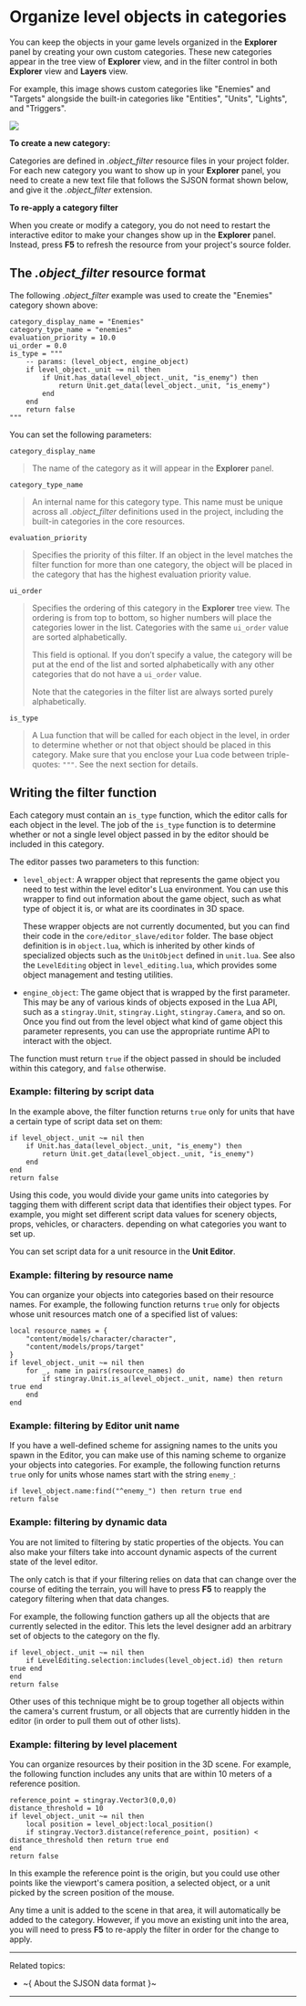 # Organize level objects in categories

You can keep the objects in your game levels organized in the **Explorer** panel by creating your own custom categories. These new categories appear in the tree view of **Explorer** view, and in the filter control in both **Explorer** view and **Layers** view.

For example, this image shows custom categories like "Enemies" and "Targets" alongside the built-in categories like "Entities", "Units", "Lights", and "Triggers".

![](../images/level_explorer_categories.png)

**To create a new category:**

Categories are defined in *.object_filter* resource files in your project folder. For each new category you want to show up in your **Explorer** panel, you need to create a new text file that follows the SJSON format shown below, and give it the *.object_filter* extension.

**To re-apply a category filter**

When you create or modify a category, you do not need to restart the interactive editor to make your changes show up in the **Explorer** panel. Instead, press **F5** to refresh the resource from your project's source folder.

## The *.object_filter* resource format

The following *.object_filter* example was used to create the "Enemies" category shown above:

~~~{sjson}
category_display_name = "Enemies"
category_type_name = "enemies"
evaluation_priority = 10.0
ui_order = 0.0
is_type = """
	-- params: (level_object, engine_object)
	if level_object._unit ~= nil then
		if Unit.has_data(level_object._unit, "is_enemy") then
			return Unit.get_data(level_object._unit, "is_enemy")
		end
	end
	return false
"""
~~~

You can set the following parameters:

`category_display_name`

>	The name of the category as it will appear in the **Explorer** panel.

`category_type_name`

>	An internal name for this category type. This name must be unique across all *.object_filter* definitions used in the project, including the built-in categories in the core resources.

`evaluation_priority`

>	Specifies the priority of this filter. If an object in the level matches the filter function for more than one category, the object will be placed in the category that has the highest evaluation priority value.

`ui_order`

>	Specifies the ordering of this category in the **Explorer** tree view. The ordering is from top to bottom, so higher numbers will place the categories lower in the list. Categories with the same `ui_order` value are sorted alphabetically.
>
>	This field is optional. If you don’t specify a value, the category will be put at the end of the list and sorted alphabetically with any other categories that do not have a `ui_order` value.
>
>	Note that the categories in the filter list are always sorted purely alphabetically.

`is_type`

>	A Lua function that will be called for each object in the level, in order to determine whether or not that object should be placed in this category. Make sure that you enclose your Lua code between triple-quotes: `"""`. See the next section for details.

## Writing the filter function

Each category must contain an `is_type` function, which the editor calls for each object in the level. The job of the `is_type` function is to determine whether or not a single level object passed in by the editor should be included in this category.

The editor passes two parameters to this function:

-	`level_object`: A wrapper object that represents the game object you need to test within the level editor's Lua environment. You can use this wrapper to find out information about the game object, such as what type of object it is, or what are its coordinates in 3D space.

	These wrapper objects are not currently documented, but you can find their code in the `core/editor_slave/editor` folder. The base object definition is in `object.lua`, which is inherited by other kinds of specialized objects such as the `UnitObject` defined in `unit.lua`. See also the `LevelEditing` object in `level_editing.lua`, which provides some object management and testing utilities.

-	`engine_object`: The game object that is wrapped by the first parameter. This may be any of various kinds of objects exposed in the Lua API, such as a `stingray.Unit`, `stingray.Light`, `stingray.Camera`, and so on. Once you find out from the level object what kind of game object this parameter represents, you can use the appropriate runtime API to interact with the object.

The function must return `true` if the object passed in should be included within this category, and `false` otherwise.

### Example: filtering by script data

In the example above, the filter function returns `true` only for units that have a certain type of script data set on them:

~~~{lua}
if level_object._unit ~= nil then
	if Unit.has_data(level_object._unit, "is_enemy") then
		return Unit.get_data(level_object._unit, "is_enemy")
	end
end
return false
~~~

Using this code, you would divide your game units into categories by tagging them with different script data that identifies their object types. For example, you might set different script data values for scenery objects, props, vehicles, or characters. depending on what categories you want to set up.

You can set script data for a unit resource in the **Unit Editor**.

### Example: filtering by resource name

You can organize your objects into categories based on their resource names. For example, the following function returns `true` only for objects whose unit resources match one of a specified list of values:

~~~{lua}
local resource_names = {
	"content/models/character/character",
	"content/models/props/target"
}
if level_object._unit ~= nil then
	for _, name in pairs(resource_names) do
		if stingray.Unit.is_a(level_object._unit, name) then return true end
	end
end
~~~

### Example: filtering by Editor unit name

If you have a well-defined scheme for assigning names to the units you spawn in the Editor, you can make use of this naming scheme to organize your objects into categories. For example, the following function returns `true` only for units whose names start with the string `enemy_`:

~~~{sjson}
if level_object.name:find("^enemy_") then return true end
return false
~~~

### Example: filtering by dynamic data

You are not limited to filtering by static properties of the objects. You can also make your filters take into account dynamic aspects of the current state of the level editor.

The only catch is that if your filtering relies on data that can change over the course of editing the terrain, you will have to press **F5** to reapply the category filtering when that data changes.

For example, the following function gathers up all the objects that are currently selected in the editor. This lets the level designer add an arbitrary set of objects to the category on the fly.

~~~{sjson}
if level_object._unit ~= nil then
	if LevelEditing.selection:includes(level_object.id) then return true end
end
return false
~~~

Other uses of this technique might be to group together all objects within the camera's current frustum, or all objects that are currently hidden in the editor (in order to pull them out of other lists).

### Example: filtering by level placement

You can organize resources by their position in the 3D scene. For example, the following function includes any units that are within 10 meters of a reference position.

~~~{sjson}
reference_point = stingray.Vector3(0,0,0)
distance_threshold = 10
if level_object._unit ~= nil then
	local position = level_object:local_position()
	if stingray.Vector3.distance(reference_point, position) < distance_threshold then return true end
end
return false
~~~

In this example the reference point is the origin, but you could use other points like the viewport's camera position, a selected object, or a unit picked by the screen position of the mouse.

Any time a unit is added to the scene in that area, it will automatically be added to the category. However, if you move an existing unit into the area, you will need to press **F5** to re-apply the filter in order for the change to apply.

---
Related topics:
-	~{ About the SJSON data format }~

---
